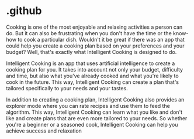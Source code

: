 # .github

Cooking is one of the most enjoyable and relaxing activities a person can do. But it can also be frustrating when you don't have the time or the know-how to cook a particular dish. Wouldn't it be great if there was an app that could help you create a cooking plan based on your preferences and your budget? Well, that's exactly what Intelligent Cooking is designed to do.

Intelligent Cooking is an app that uses artificial intelligence to create a cooking plan for you. It takes into account not only your budget, difficulty and time, but also what you've already cooked and what you're likely to cook in the future. This way, Intelligent Cooking can create a plan that's tailored specifically to your needs and your tastes.

In addition to creating a cooking plan, Intelligent Cooking also provides an explorer mode where you can rate recipes and use them to feed the algorithm. This way, Intelligent Cooking can learn what you like and don't like and create plans that are even more tailored to your needs. So whether you're a beginner or a seasoned cook, Intelligent Cooking can help you achieve success and relaxation
